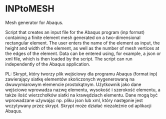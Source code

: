 # INPtoMESH
Mesh generator for Abaqus.

Script that creates an input file for the Abaqus program (inp format) containing a finite element mesh generated on a two-dimensional rectangular element. The user enters the name of the element as input, the height and width of the element, as well as the number of mesh vertices at the edges of the element. Data can be entered using, for example, a json or xml file, which is then loaded by the script. The script can run independently of the Abaqus application. 

PL: Skrypt, który tworzy plik wejściowy dla programu Abaqus (format inp) zawierający siatkę elementów skończonych wygenerowaną na dwuwymiarowym elemencie prostokątnym. Użytkownik jako dane wejściowe wprowadza nazwę elementu, wysokość i szerokość elementu, a także ilość wierzchołków siatki na krawędziach elementu. Dane mogą być wprowadzane używając np. pliku json lub xml, który następnie jest wczytywany przez skrypt. Skrypt może działać niezależnie od aplikacji Abaqus.
